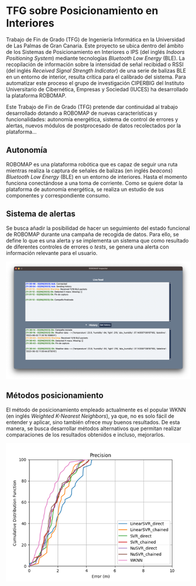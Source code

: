 # TFG sobre Posicionamiento en Interiores

Trabajo de Fin de Grado (TFG) de Ingeniería Informática en la Universidad de Las Palmas de Gran Canaria. Este proyecto se ubica dentro del ámbito de los Sistemas de Posicionamiento en Interiores o IPS (del inglés *Indoors Positioning System*) mediante tecnologías *Bluetooth Low Energy* (BLE). La recopilación de información sobre la intensidad de señal recibidad o RSSI (del inglés *Received Signal Strength Indicator*) de una serie de balizas BLE en un entorno de interior, resulta crítica para el calibrado del sistema. Para automatizar este proceso el grupo de investigación CIPERBIG del Instituto Universitario de Cibernética, Empresas y Sociedad (IUCES) ha desarrollado la plataforma ROBOMAP.

Este Trabajo de Fin de Grado (TFG) pretende dar continuidad al trabajo desarrollado dotando a ROBOMAP de nuevas características y funcionalidades: autonomía energética, sistema de control de errores y alertas, nuevos módulos de postprocesado de datos recolectados por la plataforma...

## Autonomía
ROBOMAP es una plataforma robótica que es capaz de seguir una ruta mientras realiza la captura de señales de balizas (en inglés *beacons*) *Bluetooth Low Energy* (BLE) en un entorno de interiores. Hasta el momento funciona conectándose a una toma de corriente. Como se quiere dotar la plataforma de autonomía energética, se realiza un estudio de sus componentes y correspondiente consumo.

## Sistema de alertas
Se busca añadir la posibilidad de hacer un seguimiento del estado funcional de ROBOMAP durante una campaña de recogida de datos. Para ello, se define lo que es una alerta y se implementa un sistema que como resultado de diferentes controles de errores o *tests*, se genera una alerta con información relevante para el usuario.

<p align="center">
  <img src="Images/AlertsGUI.png" alt="ROBOMAP Inspector">
</p>

## Métodos posicionamiento
El método de posicionamiento empleado actualmente es el popular WKNN (en inglés *Weighted K-Nearest Neighbors*), ya que, no es solo fácil de entender y aplicar, sino también ofrece muy buenos resultados. De esta manera, se busca desarrollar métodos alternativos que permitan realizar comparaciones de los resultados obtenidos e incluso, mejorarlos.

<p align="center">
  <img src="Images/all_error_plot.png" alt="ROBOMAP Inspector">
</p>

